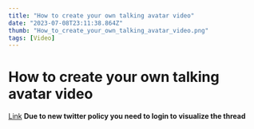 ```yaml
---
title: "How to create your own talking avatar video"
date: "2023-07-08T23:11:38.864Z"
thumb: "How_to_create_your_own_talking_avatar_video.png"
tags: [Video]
---
```


# How to create your own talking avatar video

[Link](https://twitter.com/CodeByPoonam/status/1673916175754100736)
**Due to new twitter policy you need to login to visualize the thread**
